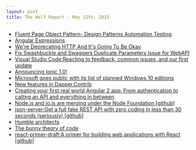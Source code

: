 ```yaml
---
layout: post
title: The Wolf Report - May 15th, 2015
---
```


- [Fluent Page Object Pattern- Design Patterns Automation Testing](http://automatetheplanet.com/fluent-page-object-pattern/)
- [Angular Expressions](http://angularfirst.com/angular-expressions-2/)
- [We're Deprecating HTTP And It's Going To Be Okay](https://konklone.com/post/were-deprecating-http-and-its-going-to-be-okay)
- [Fix Swashbuckle and Swaggers Duplicate Parameters Issue for WebAPI](http://www.khalidabuhakmeh.com/fix-swashbuckle-and-swaggers-duplicate-parameters-issue-for-webapi)
- [Visual Studio Code:Reacting to feedback, common issues, and our first update](http://blogs.msdn.com/b/vscode/archive/2015/05/13/reacting-to-feedback-common-issues-and-our-first-update.aspx)
- [Announcing Ionic 1.0!](http://blog.ionic.io/announcing-ionic-1-0/)
- [Microsoft goes public with its list of planned Windows 10 editions](http://www.zdnet.com/article/microsoft-goes-public-with-its-list-of-planned-windows-10-editions)
- [New features in Dapper.Contrib](http://weblogs.asp.net/jdanforth/new-features-in-dapper-contrib)
- [Creating your first real world Angular 2 app: From authentication to calling an API and everything in between](https://auth0.com/blog/2015/05/14/creating-your-first-real-world-angular-2-app-from-authentication-to-calling-an-api-and-everything-in-between)
- [Node.js and io.js are merging under the Node Foundation [github]](https://github.com/iojs/io.js/issues/1664#issuecomment-101828384)
- [json-server:Get a full fake REST API with zero coding in less than 30 seconds (seriously) [github]](https://github.com/typicode/json-server)
- [Humble architects](http://johannesbrodwall.com/2013/11/27/humble-architects/)
- [The bunny theory of code](http://www.nczonline.net/blog/2015/05/14/the-bunny-theory-of-code/)
- [react-primer-draft:A primer for building web applications with React [github]](https://github.com/mikechau/react-primer-draft)
